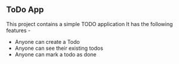 ## ToDo App
This project contains a simple TODO application
It has the following features - 

- Anyone can create a Todo
- Anyone can see their existing todos
- Anyone can mark a todo as done

